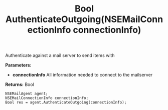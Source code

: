 ﻿---
uid: crmscript_ref_NSEMailAgent_AuthenticateOutgoing
title: Bool AuthenticateOutgoing(NSEMailConnectionInfo connectionInfo)
intellisense: NSEMailAgent.AuthenticateOutgoing
keywords: NSEMailAgent, AuthenticateOutgoing
so.topic: reference
---

Authenticate against a mail server to send items with

**Parameters:**
 - **connectionInfo** All information needed to connect to the mailserver

**Returns:** Bool

```crmscript
NSEMailAgent agent;
NSEMailConnectionInfo connectionInfo;
Bool res = agent.AuthenticateOutgoing(connectionInfo);
```

